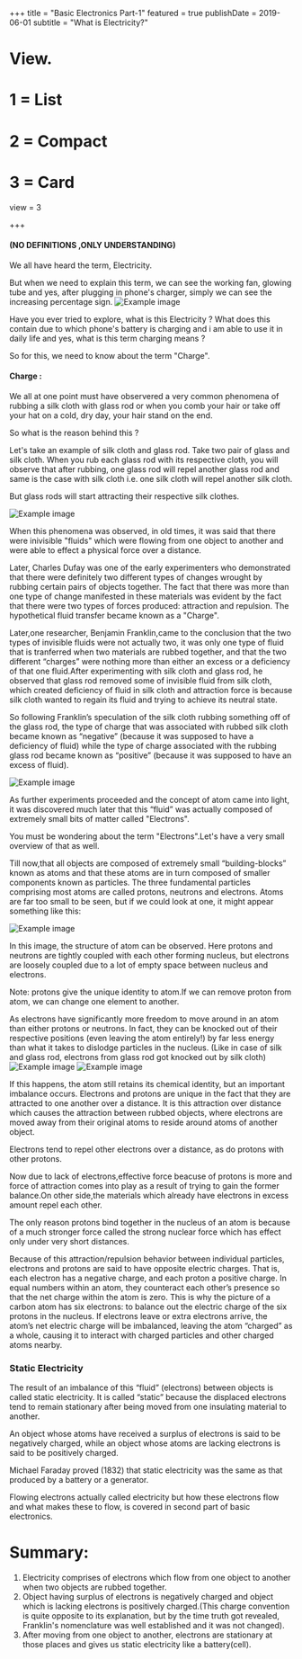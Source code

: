 +++
title = "Basic Electronics Part-1"
featured = true
publishDate = 2019-06-01
subtitle = "What is Electricity?"


# View.
#   1 = List
#   2 = Compact
#   3 = Card
view = 3

+++

#### (NO DEFINITIONS ,ONLY UNDERSTANDING)

We all have heard the term, Electricity.

But when we need to explain this term, we can see the working fan, glowing tube and yes, after plugging in phone's charger, simply we can see the increasing percentage sign.
![Example image](/img/electricity.jpg)

Have you ever tried to explore, what is this Electricity ?
What does this contain due to which phone's battery is charging and i am able to use it in daily life and yes, what is this term charging means ?

So for this, we need to know about the term "Charge".

#### Charge :

We all at one point must have observered a very common phenomena of rubbing a silk cloth with glass rod or when you comb your hair or take off your hat on a cold, dry day, your hair stand on the end.

So what is the reason behind this ?

Let's take an example of silk cloth and glass rod. Take two pair of glass and silk cloth. When you rub each glass rod with its respective cloth, you will observe that after rubbing, one glass rod will repel another glass rod and same is the case with silk cloth i.e. one silk cloth will repel another silk cloth.

But glass rods will start attracting their respective silk clothes.

![Example image](/img/glass-silk-attraction.webp)

When this phenomena was observed, in old times, it was said that there were inivisible "fluids" which were flowing from one object to another and were able to effect a physical force over a distance.

Later, Charles Dufay was one of the early experimenters who demonstrated that there were definitely two different types of changes wrought by rubbing certain pairs of objects together. The fact that there was more than one type of change manifested in these materials was evident by the fact that there were two types of forces produced: attraction and repulsion. The hypothetical fluid transfer became known as a "Charge".

Later,one researcher, Benjamin Franklin,came to the conclusion that the two types of invisible fluids were not actually two, it was only one type of fluid that is tranferred when two materials are rubbed together, and that the two different “charges” were nothing more than either an excess or a deficiency of that one fluid.After experimenting with silk cloth and glass rod, he observed that glass rod removed some of invisible fluid from silk cloth, which created deficiency of fluid in silk cloth and attraction force is because silk cloth wanted to regain its fluid and trying to achieve its neutral state.

So following Franklin’s speculation of the silk cloth rubbing something off of the glass rod, the type of charge that was associated with rubbed silk cloth became known as “negative” (because it was supposed to have a deficiency of fluid) while the type of charge associated with the rubbing glass rod became known as “positive” (because it was supposed to have an excess of fluid).

![Example image](/img/glass-silk-rod.jpeg)

As further experiments proceeded and the concept of atom came into light, it was discovered much later that this “fluid” was actually composed of extremely small bits of matter called "Electrons".

You must be wondering about the term "Electrons".Let's have a very small overview of that as well.

Till now,that all objects are composed of extremely small “building-blocks” known as atoms and that these atoms are in turn composed of smaller components known as particles. The three fundamental particles comprising most atoms are called protons, neutrons and electrons. Atoms are far too small to be seen, but if we could look at one, it might appear something like this:

![Example image](/img/atoms.webp)

In this image, the structure of atom can be observed. Here protons and neutrons are tightly coupled with each other forming nucleus, but electrons are loosely coupled due to a lot of empty space between nucleus and electrons.

Note: protons give the unique identity to atom.If we can remove proton from atom, we can change one element to another.

As electrons have significantly more freedom to move around in an atom than either protons or neutrons. In fact, they can be knocked out of their respective positions (even leaving the atom entirely!) by far less energy than what it takes to dislodge particles in the nucleus.
(Like in case of silk and glass rod, electrons from glass rod got knocked out by silk cloth)
![Example image](/img/before-rubbing.jpeg)
![Example image](/img/after-rubbing.jpg)

If this happens, the atom still retains its chemical identity, but an important imbalance occurs. Electrons and protons are unique in the fact that they are attracted to one another over a distance. It is this attraction over distance which causes the attraction between rubbed objects, where electrons are moved away from their original atoms to reside around atoms of another object.

Electrons tend to repel other electrons over a distance, as do protons with other protons.

Now due to lack of electrons,effective force beacuse of protons is more and force of attraction comes into play as a result of trying to gain the former balance.On other side,the materials which already have electrons in excess amount repel each other.

The only reason protons bind together in the nucleus of an atom is because of a much stronger force called the strong nuclear force which has effect only under very short distances.

Because of this attraction/repulsion behavior between individual particles, electrons and protons are said to have opposite electric charges. That is, each electron has a negative charge, and each proton a positive charge. In equal numbers within an atom, they counteract each other’s presence so that the net charge within the atom is zero. This is why the picture of a carbon atom has six electrons: to balance out the electric charge of the six protons in the nucleus. If electrons leave or extra electrons arrive, the atom’s net electric charge will be imbalanced, leaving the atom “charged” as a whole, causing it to interact with charged particles and other charged atoms nearby.

### Static Electricity

The result of an imbalance of this “fluid” (electrons) between objects is called static electricity. It is called “static” because the displaced electrons tend to remain stationary after being moved from one insulating material to another.

An object whose atoms have received a surplus of electrons is said to be negatively charged, while an object whose atoms are lacking electrons is said to be positively charged.

Michael Faraday proved (1832) that static electricity was the same as that produced by a battery or a generator.

Flowing electrons actually called electricity but how these electrons flow and what makes these to flow, is covered in second part of basic electronics.

# Summary:

1. Electricity comprises of electrons which flow from one object to another when two objects are rubbed together.
2. Object having surplus of electrons is negatively charged and object which is lacking electrons is positively charged.(This charge convention is quite opposite to its explanation, but by the time truth got revealed, Franklin's nomenclature was well established and it was not changed).
3. After moving from one object to another, electrons are stationary at those places and gives us static electricity like a battery(cell).
